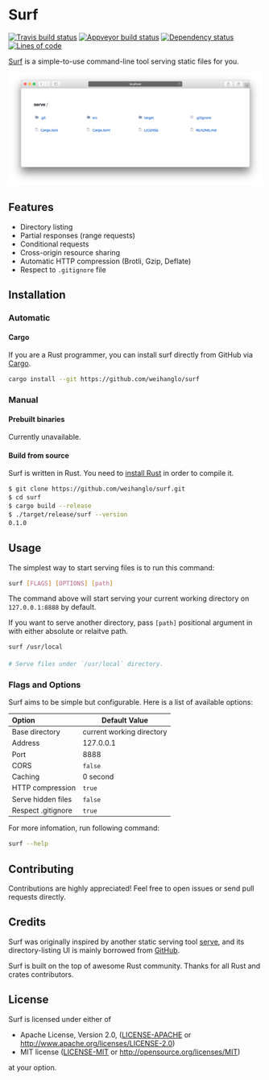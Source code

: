 # Surf

[![Travis build status](https://travis-ci.org/weihanglo/surf.svg?branch=master)](https://travis-ci.org/weihanglo/surf) [![Appveyor build status](https://ci.appveyor.com/api/projects/status/github/weihanglo/surf?svg=true)](https://ci.appveyor.com/project/weihanglo/surf) [![Dependency status](https://deps.rs/repo/github/weihanglo/surf/status.svg)](https://deps.rs/repo/github/weihanglo/surf) [![Lines of code](https://tokei.rs/b1/github/weihanglo/surf?category=code)](https://github.com/weihanglo/surf)

[Surf][surf] is a simple-to-use command-line tool serving static files for you.

![cover](cover.png)

[surf]: https://github.com/weihanglo/surf

## Features

- Directory listing
- Partial responses (range requests)
- Conditional requests
- Cross-origin resource sharing
- Automatic HTTP compression (Brotli, Gzip, Deflate)
- Respect to `.gitignore` file

## Installation

### Automatic

#### Cargo

If you are a Rust programmer, you can install surf directly from GitHub via [Cargo][cargo].

```bash
cargo install --git https://github.com/weihanglo/surf
```

[cargo]: https://doc.rust-lang.org/cargo/

### Manual

#### Prebuilt binaries

Currently unavailable.

#### Build from source

Surf is written in Rust. You need to [install Rust][install-rust] in order to compile it.

```bash
$ git clone https://github.com/weihanglo/surf.git
$ cd surf
$ cargo build --release
$ ./target/release/surf --version
0.1.0
```

[install-rust]: https://www.rust-lang.org/install.html

## Usage

The simplest way to start serving files is to run this command:

```bash
surf [FLAGS] [OPTIONS] [path]
```

The command above will start serving your current working directory on `127.0.0.1:8888` by default.

If you want to serve another directory, pass `[path]` positional argument in with either absolute or relaitve path.

```bash
surf /usr/local

# Serve files under `/usr/local` directory.
```

### Flags and Options

Surf aims to be simple but configurable. Here is a list of available options:

| Option             | Default Value             |
| :----------------- | ------------------------- |
| Base directory     | current working directory |
| Address            | 127.0.0.1                 |
| Port               | 8888                      |
| CORS               | `false`                   |
| Caching            | 0 second                  |
| HTTP compression   | `true`                    |
| Serve hidden files | `false`                   |
| Respect .gitignore | `true`                    |

For more infomation, run following command:

```bash
surf --help
```

## Contributing

Contributions are highly appreciated! Feel free to open issues or send pull requests directly.

## Credits

Surf was originally inspired by another static serving tool [serve][serve], and its directory-listing UI is mainly borrowed from [GitHub][github].

Surf is built on the top of awesome Rust community. Thanks for all Rust and crates contributors.

[serve]: https://github.com/zeit/serve
[github]: https://github.com/

## License

Surf is licensed under either of

- Apache License, Version 2.0, ([LICENSE-APACHE](LICENSE-APACHE) or http://www.apache.org/licenses/LICENSE-2.0)
- MIT license ([LICENSE-MIT](LICENSE-MIT) or http://opensource.org/licenses/MIT)

at your option.
